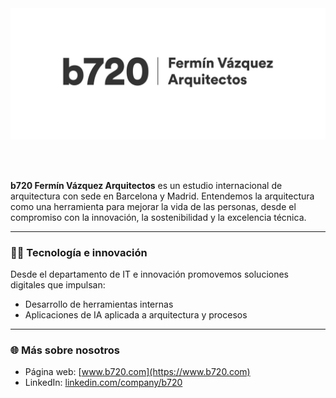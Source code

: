 <div align="center">
  <img src ="b720-banner.svg" />
</div>

</br></br>

**b720 Fermín Vázquez Arquitectos** es un estudio internacional de arquitectura con sede en Barcelona y Madrid. Entendemos la arquitectura como una herramienta para mejorar la vida de las personas, desde el compromiso con la innovación, la sostenibilidad y la excelencia técnica.

---

### 👨‍💻 Tecnología e innovación

Desde el departamento de IT e innovación promovemos soluciones digitales que impulsan:
- Desarrollo de herramientas internas
- Aplicaciones de IA aplicada a arquitectura y procesos

---

### 🌐 Más sobre nosotros
- Página web: [www.b720.com](https://www.b720.com)
- LinkedIn: [linkedin.com/company/b720](https://www.linkedin.com/company/b720)
